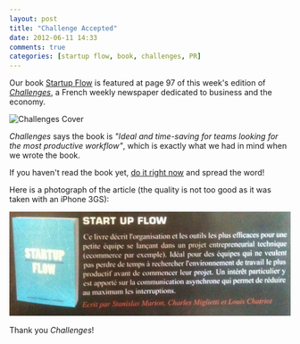 ```yaml
---
layout: post
title: "Challenge Accepted"
date: 2012-06-11 14:33
comments: true
categories: [startup flow, book, challenges, PR]
---
```


Our book [Startup
Flow](http://leanpub.com/startupflow) is featured at page 97 of this week's edition of *[Challenges](http://www.challenges.fr/)*, 
a French weekly newspaper dedicated to business and the economy.  

![Challenges Cover](http://online.milibris.com/thumbnail/issue/75c743fd-bebd-4fd4-ac17-dccfcf5c9f53/front/catalog-cover-icon.png?force_display=1)

*Challenges* says
the book is _"Ideal and time-saving for teams looking for the most productive workflow"_, which is
exactly what we had in mind when we wrote the book.

If you haven't read the book yet, [do it right
now](http://leanpub.com/startupflow) and spread the word!

Here is a photograph of the article (the quality is not too good as it was taken with an iPhone 3GS):

<img src="../images/challenges_article.jpg" />

Thank you *Challenges*!
